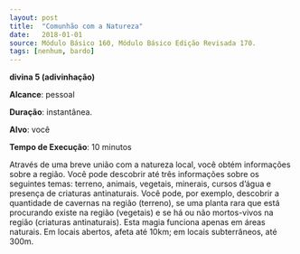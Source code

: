```yaml
---
layout: post
title:  "Comunhão com a Natureza"
date:   2018-01-01
source: Módulo Básico 160, Módulo Básico Edição Revisada 170.
tags: [nenhum, bardo]
---
```


**divina 5 (adivinhação)**

**Alcance**: pessoal

**Duração**: instantânea.

**Alvo**: você

**Tempo de Execução**: 10 minutos

Através de uma breve união com a natureza local, você obtém informações sobre a região. Você pode descobrir até três informações sobre os seguintes temas: terreno, animais, vegetais, minerais, cursos d’água e presença de criaturas antinaturais. Você pode, por exemplo, descobrir a quantidade de cavernas na região (terreno), se uma planta rara que está procurando existe na região (vegetais) e se há ou não mortos-vivos na região (criaturas antinaturais).
Esta magia funciona apenas em áreas naturais. Em locais abertos, afeta até 10km; em locais subterrâneos, até 300m.
